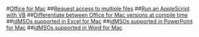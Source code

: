#[Office for Mac](Introduction.md)
##[Request access to multiple files](GrantAccessToMultipleFiles.md)
##[Run an AppleScript with VB](AppleScriptTask.md)
##[Differentiate between Office for Mac versions at compile time](MacOfficeVersion.md)
##[idMSOs supported in Excel for Mac](idMSOExcelMac.md) 
##[idMSOs supported in PowerPoint for Mac](idMSOPowerPointMac.md) 
##[idMSOs supported in Word for Mac](idMSOWordMac.md) 
